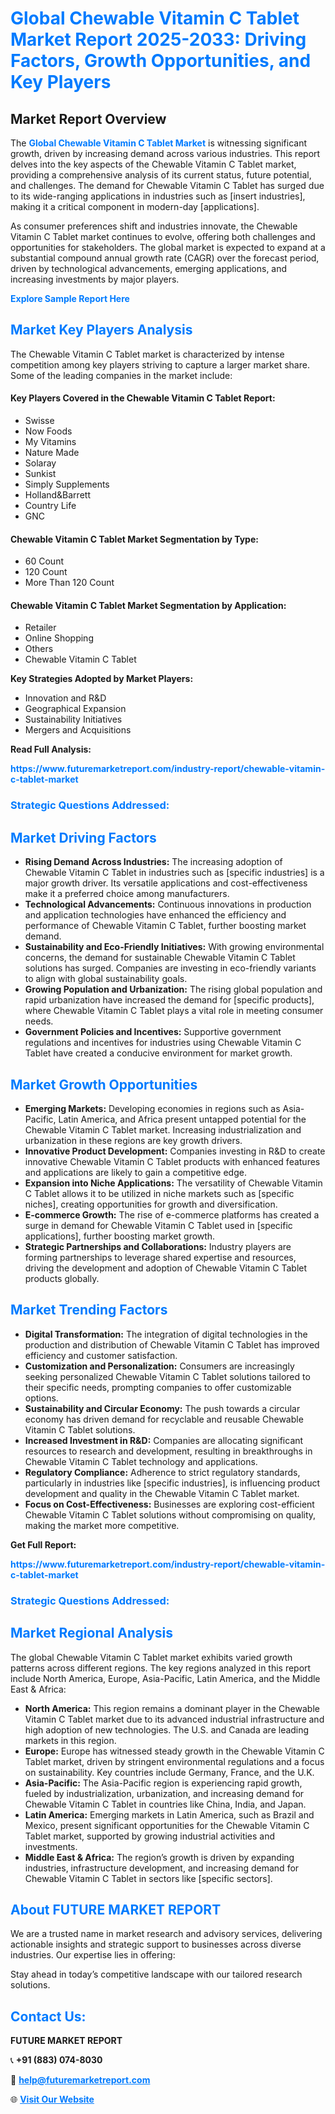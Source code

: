 <h1 style="color: #007BFF;">Global Chewable Vitamin C Tablet Market Report 2025-2033: Driving Factors, Growth Opportunities, and Key Players</h1>

<section id="overview">
<h2>Market Report Overview</h2>
<p>The <a href="https://www.futuremarketreport.com/industry-report/chewable-vitamin-c-tablet-market" style="color: #007BFF; text-decoration: none;"><strong>Global Chewable Vitamin C Tablet Market</strong></a> is witnessing significant growth, driven by increasing demand across various industries. This report delves into the key aspects of the Chewable Vitamin C Tablet market, providing a comprehensive analysis of its current status, future potential, and challenges. The demand for Chewable Vitamin C Tablet has surged due to its wide-ranging applications in industries such as [insert industries], making it a critical component in modern-day [applications].</p>
<p>As consumer preferences shift and industries innovate, the Chewable Vitamin C Tablet market continues to evolve, offering both challenges and opportunities for stakeholders. The global market is expected to expand at a substantial compound annual growth rate (CAGR) over the forecast period, driven by technological advancements, emerging applications, and increasing investments by major players.</p>
</section>

<section id="overview">
<p><a href="https://www.futuremarketreport.com/request-sample/reportId=126905" style="color: #007BFF; text-decoration: none;"><strong>Explore Sample Report Here</strong></a></p>
</section>

<section id="key-players">
<h2 style="color: #007BFF;">Market Key Players Analysis</h2>
<p>The Chewable Vitamin C Tablet market is characterized by intense competition among key players striving to capture a larger market share. Some of the leading companies in the market include:</p>
<h4>Key Players Covered in the Chewable Vitamin C Tablet Report:</h4>
<ul><li>Swisse</li><li>Now Foods</li><li>My Vitamins</li><li>Nature Made</li><li>Solaray</li><li>Sunkist</li><li>Simply Supplements</li><li>Holland&amp;Barrett</li><li>Country Life</li><li>GNC</li></ul>
<h4>Chewable Vitamin C Tablet Market Segmentation by Type:</h4>
<ul><li>60 Count</li><li>120 Count</li><li>More Than 120 Count</li></ul>

<h4>Chewable Vitamin C Tablet Market Segmentation by Application:</h4>
<ul><li>Retailer</li><li>Online Shopping</li><li>Others</li><li>Chewable Vitamin C Tablet</li></ul>
<p><strong>Key Strategies Adopted by Market Players:</strong></p>
<ul>
<li>Innovation and R&D</li>
<li>Geographical Expansion</li>
<li>Sustainability Initiatives</li>
<li>Mergers and Acquisitions</li>
</ul>
</section>

<section>
<p><strong>Read Full Analysis: </strong></p><a href="https://www.futuremarketreport.com/industry-report/chewable-vitamin-c-tablet-market" style="color: #007BFF; text-decoration: none;"><strong>https://www.futuremarketreport.com/industry-report/chewable-vitamin-c-tablet-market</strong></a>
<h3 style="color: #007BFF;">Strategic Questions Addressed:</h3>
</section>

<section id="driving-factors">
<h2 style="color: #007BFF;">Market Driving Factors</h2>
<ul>
<li><strong>Rising Demand Across Industries:</strong> The increasing adoption of Chewable Vitamin C Tablet in industries such as [specific industries] is a major growth driver. Its versatile applications and cost-effectiveness make it a preferred choice among manufacturers.</li>
<li><strong>Technological Advancements:</strong> Continuous innovations in production and application technologies have enhanced the efficiency and performance of Chewable Vitamin C Tablet, further boosting market demand.</li>
<li><strong>Sustainability and Eco-Friendly Initiatives:</strong> With growing environmental concerns, the demand for sustainable Chewable Vitamin C Tablet solutions has surged. Companies are investing in eco-friendly variants to align with global sustainability goals.</li>
<li><strong>Growing Population and Urbanization:</strong> The rising global population and rapid urbanization have increased the demand for [specific products], where Chewable Vitamin C Tablet plays a vital role in meeting consumer needs.</li>
<li><strong>Government Policies and Incentives:</strong> Supportive government regulations and incentives for industries using Chewable Vitamin C Tablet have created a conducive environment for market growth.</li>
</ul>
</section>

<section id="growth-opportunities">
<h2 style="color: #007BFF;">Market Growth Opportunities</h2>
<ul>
<li><strong>Emerging Markets:</strong> Developing economies in regions such as Asia-Pacific, Latin America, and Africa present untapped potential for the Chewable Vitamin C Tablet market. Increasing industrialization and urbanization in these regions are key growth drivers.</li>
<li><strong>Innovative Product Development:</strong> Companies investing in R&D to create innovative Chewable Vitamin C Tablet products with enhanced features and applications are likely to gain a competitive edge.</li>
<li><strong>Expansion into Niche Applications:</strong> The versatility of Chewable Vitamin C Tablet allows it to be utilized in niche markets such as [specific niches], creating opportunities for growth and diversification.</li>
<li><strong>E-commerce Growth:</strong> The rise of e-commerce platforms has created a surge in demand for Chewable Vitamin C Tablet used in [specific applications], further boosting market growth.</li>
<li><strong>Strategic Partnerships and Collaborations:</strong> Industry players are forming partnerships to leverage shared expertise and resources, driving the development and adoption of Chewable Vitamin C Tablet products globally.</li>
</ul>
</section>

<section id="trending-factors">
<h2 style="color: #007BFF;">Market Trending Factors</h2>
<ul>
<li><strong>Digital Transformation:</strong> The integration of digital technologies in the production and distribution of Chewable Vitamin C Tablet has improved efficiency and customer satisfaction.</li>
<li><strong>Customization and Personalization:</strong> Consumers are increasingly seeking personalized Chewable Vitamin C Tablet solutions tailored to their specific needs, prompting companies to offer customizable options.</li>
<li><strong>Sustainability and Circular Economy:</strong> The push towards a circular economy has driven demand for recyclable and reusable Chewable Vitamin C Tablet solutions.</li>
<li><strong>Increased Investment in R&D:</strong> Companies are allocating significant resources to research and development, resulting in breakthroughs in Chewable Vitamin C Tablet technology and applications.</li>
<li><strong>Regulatory Compliance:</strong> Adherence to strict regulatory standards, particularly in industries like [specific industries], is influencing product development and quality in the Chewable Vitamin C Tablet market.</li>
<li><strong>Focus on Cost-Effectiveness:</strong> Businesses are exploring cost-efficient Chewable Vitamin C Tablet solutions without compromising on quality, making the market more competitive.</li>
</ul>
</section>

<section>
<p><strong>Get Full Report: </strong></p><a href="https://www.futuremarketreport.com/industry-report/chewable-vitamin-c-tablet-market" style="color: #007BFF; text-decoration: none;"><strong>https://www.futuremarketreport.com/industry-report/chewable-vitamin-c-tablet-market</strong></a>
<h3 style="color: #007BFF;">Strategic Questions Addressed:</h3>
</section>


<section id="regional-analysis">
<h2 style="color: #007BFF;">Market Regional Analysis</h2>
<p>The global Chewable Vitamin C Tablet market exhibits varied growth patterns across different regions. The key regions analyzed in this report include North America, Europe, Asia-Pacific, Latin America, and the Middle East & Africa:</p>
<ul>
<li><strong>North America:</strong> This region remains a dominant player in the Chewable Vitamin C Tablet market due to its advanced industrial infrastructure and high adoption of new technologies. The U.S. and Canada are leading markets in this region.</li>
<li><strong>Europe:</strong> Europe has witnessed steady growth in the Chewable Vitamin C Tablet market, driven by stringent environmental regulations and a focus on sustainability. Key countries include Germany, France, and the U.K.</li>
<li><strong>Asia-Pacific:</strong> The Asia-Pacific region is experiencing rapid growth, fueled by industrialization, urbanization, and increasing demand for Chewable Vitamin C Tablet in countries like China, India, and Japan.</li>
<li><strong>Latin America:</strong> Emerging markets in Latin America, such as Brazil and Mexico, present significant opportunities for the Chewable Vitamin C Tablet market, supported by growing industrial activities and investments.</li>
<li><strong>Middle East & Africa:</strong> The region’s growth is driven by expanding industries, infrastructure development, and increasing demand for Chewable Vitamin C Tablet in sectors like [specific sectors].</li>
</ul>
</section>

<footer>
<h2 style="color: #007BFF;">About FUTURE MARKET REPORT</h2>
<p>We are a trusted name in market research and advisory services, delivering actionable insights and strategic support to businesses across diverse industries. Our expertise lies in offering:</p>

<p>Stay ahead in today’s competitive landscape with our tailored research solutions.</p>

<h2 style="color: #007BFF;">Contact Us:</h2>
<p><strong>FUTURE MARKET REPORT</strong></p>
<p>📞 <strong>+91 (883) 074-8030</strong></p>
<p>📧 <strong><a href="mailto:help@futuremarketreport.com" style="color: #007BFF;">help@futuremarketreport.com</a></strong></p>
<p>🌐 <strong><a href="https://www.futuremarketreport.com/" style="color: #007BFF;">Visit Our Website</a></strong></p>
</footer>